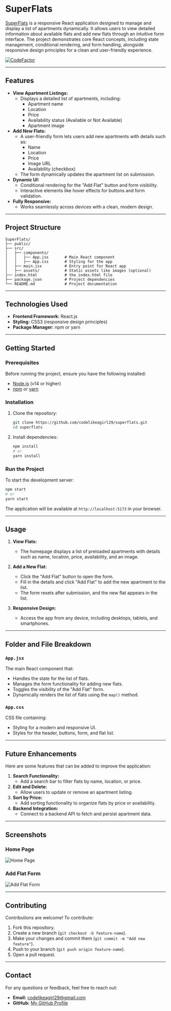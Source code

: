 # SuperFlats

[SuperFlats](https://superflatsproject.vercel.app/) is a responsive React application designed to manage and display a list of apartments dynamically. It allows users to view detailed information about available flats and add new flats through an intuitive form interface. The project demonstrates core React concepts, including state management, conditional rendering, and form handling, alongside responsive design principles for a clean and user-friendly experience.

[![CodeFactor](https://www.codefactor.io/repository/github/codelikeagirl29/superflats/badge)](https://www.codefactor.io/repository/github/codelikeagirl29/superflats)

---

## Features

- **View Apartment Listings:**
  - Displays a detailed list of apartments, including:
    - Apartment name
    - Location
    - Price
    - Availability status (Available or Not Available)
    - Apartment image
- **Add New Flats:**
  - A user-friendly form lets users add new apartments with details such as:
    - Name
    - Location
    - Price
    - Image URL
    - Availability (checkbox)
  - The form dynamically updates the apartment list on submission.
- **Dynamic UI:**
  - Conditional rendering for the "Add Flat" button and form visibility.
  - Interactive elements like hover effects for buttons and form validation.
- **Fully Responsive:**
  - Works seamlessly across devices with a clean, modern design.

---

## Project Structure

```
SuperFlats/
├── public/
├── src/
│   ├── components/
│   │   ├── App.jsx       # Main React component
│   │   ├── App.css       # Styling for the app
│   ├── main.jsx          # Entry point for React app
│   ├── assets/           # Static assets like images (optional)
├── index.html            # the index.html file
├── package.json          # Project dependencies
└── README.md             # Project documentation
```

---

## Technologies Used

- **Frontend Framework:** React.js
- **Styling:** CSS3 (responsive design principles)
- **Package Manager:** npm or yarn

---

## Getting Started

### Prerequisites
Before running the project, ensure you have the following installed:
- [Node.js](https://nodejs.org/) (v14 or higher)
- [npm](https://www.npmjs.com/) or [yarn](https://yarnpkg.com/)

### Installation
1. Clone the repository:
   ```bash
   git clone https://github.com/codelikeagirl29/superflats.git
   cd superflats
   ```
2. Install dependencies:
   ```bash
   npm install
   # or
   yarn install
   ```

### Run the Project
To start the development server:
```bash
npm start
# or
yarn start
```
The application will be available at `http://localhost:5173` in your browser.

---

## Usage

1. **View Flats:**
   - The homepage displays a list of preloaded apartments with details such as name, location, price, availability, and an image.

2. **Add a New Flat:**
   - Click the "Add Flat" button to open the form.
   - Fill in the details and click "Add Flat" to add the new apartment to the list.
   - The form resets after submission, and the new flat appears in the list.

3. **Responsive Design:**
   - Access the app from any device, including desktops, tablets, and smartphones.

---

## Folder and File Breakdown

### `App.jsx`
The main React component that:
- Handles the state for the list of flats.
- Manages the form functionality for adding new flats.
- Toggles the visibility of the "Add Flat" form.
- Dynamically renders the list of flats using the `map()` method.

### `App.css`
CSS file containing:
- Styling for a modern and responsive UI.
- Styles for the header, buttons, form, and flat list.

---

## Future Enhancements

Here are some features that can be added to improve the application:
1. **Search Functionality:**
   - Add a search bar to filter flats by name, location, or price.
2. **Edit and Delete:**
   - Allow users to update or remove an apartment listing.
3. **Sort by Price:**
   - Add sorting functionality to organize flats by price or availability.
4. **Backend Integration:**
   - Connect to a backend API to fetch and persist apartment data.

---

## Screenshots

### Home Page
![Home Page](https://res.cloudinary.com/dhw9dl4gm/image/upload/v1733184895/Superflats-12-02-2024_05_09_PM_mbrgax.png)

### Add Flat Form
![Add Flat Form](https://res.cloudinary.com/dhw9dl4gm/image/upload/v1733184938/Superflats-12-02-2024_06_15_PM_rznauq.png)

---

## Contributing

Contributions are welcome! To contribute:
1. Fork this repository.
2. Create a new branch (`git checkout -b feature-name`).
3. Make your changes and commit them (`git commit -m "Add new feature"`).
4. Push to your branch (`git push origin feature-name`).
5. Open a pull request.

---

## Contact

For any questions or feedback, feel free to reach out:
- **Email:** codelikeagirl29@gmail.com
- **GitHub:** [My GitHub Profile](https://github.com/codelikeagirl29)
